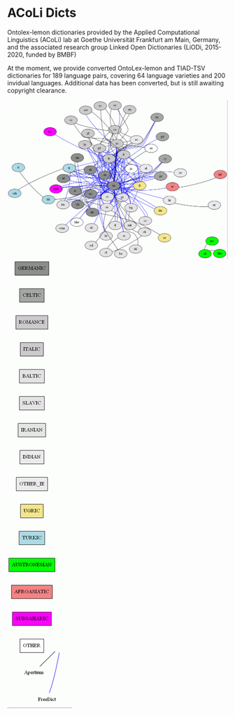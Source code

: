 # ACoLi Dicts
Ontolex-lemon dictionaries provided by the Applied Computational Linguistics (ACoLi) lab at Goethe Universität Frankfurt am Main, Germany, and the associated research group Linked Open Dictionaries (LiODi, 2015-2020, funded by BMBF)

At the moment, we provide converted OntoLex-lemon and TIAD-TSV dictionaries for 189 language pairs, covering 64 language varieties and 200 invidual languages.
Additional data has been converted, but is still awaiting copyright clearance.

![dictionary graph](https://raw.githubusercontent.com/acoli-repo/acoli-dicts/master/stable/dicts.gif "Dictionary graph") ![legend](https://raw.githubusercontent.com/acoli-repo/acoli-dicts/master/stable/legend.gif "")
